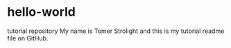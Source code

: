 # hello-world
tutorial repository
My name is Tomer Strolight and this is my tutorial readme file on GitHub.
